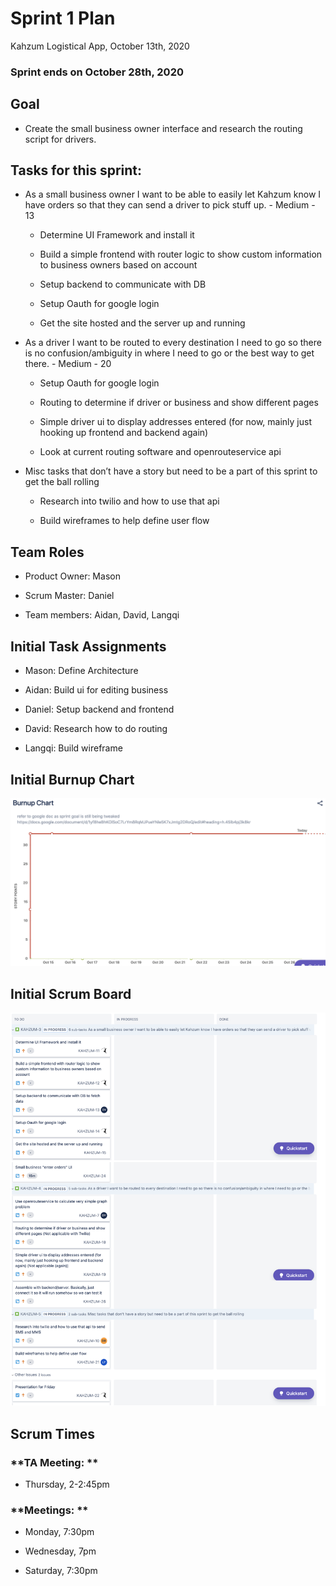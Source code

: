 # Sprint 1 Plan

Kahzum Logistical App, October 13th, 2020

### **Sprint ends on October 28th, 2020**

## Goal

- Create the small business owner interface and research the routing script for drivers.

## Tasks for this sprint:

- As a small business owner I want to be able to easily let Kahzum know I have orders so that they can send a driver to pick stuff up. - Medium - 13

  - Determine UI Framework and install it

  - Build a simple frontend with router logic to show custom information to business owners based on account

  - Setup backend to communicate with DB

  - Setup Oauth for google login

  - Get the site hosted and the server up and running

- As a driver I want to be routed to every destination I need to go so there is no confusion/ambiguity in where I need to go or the best way to get there. - Medium - 20

  - Setup Oauth for google login

  - Routing to determine if driver or business and show different pages

  - Simple driver ui to display addresses entered (for now, mainly just hooking up frontend and backend again)

  - Look at current routing software and openrouteservice api

- Misc tasks that don’t have a story but need to be a part of this sprint to get the ball rolling

  - Research into twilio and how to use that api

  - Build wireframes to help define user flow

## Team Roles

- Product Owner: Mason

- Scrum Master: Daniel

- Team members: Aidan, David, Langqi

## Initial Task Assignments

- Mason: Define Architecture

- Aidan: Build ui for editing business

- Daniel: Setup backend and frontend

- David: Research how to do routing

- Langqi: Build wireframe

## Initial Burnup Chart

![image alt text](Pre-Burnup-1.png)

## Initial Scrum Board

![image alt text](Sprint-1-scrum.png)

## Scrum Times

### **TA Meeting: **

- Thursday, 2-2:45pm

### **Meetings: **

- Monday, 7:30pm

- Wednesday, 7pm

- Saturday, 7:30pm
